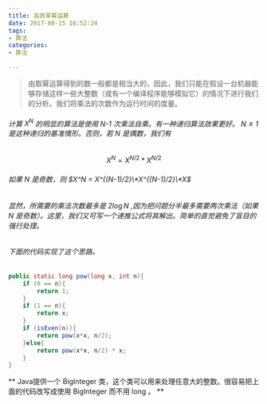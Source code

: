 ```yaml
---
title: 高效率幂运算
date: 2017-08-15 16:52:24
tags: 
- 算法
categories: 
- 算法

---
```


> 由取幂运算得到的数一般都是相当大的，因此，我们只能在假设一台机器能够存储这样一些大整数（或有一个编译程序能够模拟它）的情况下进行我们的分析。我们将乘法的次数作为运行时间的度量。

<!-- more -->

###### 计算 $X^N$ 的明显的算法是使用 N-1 次乘法自乘。有一种递归算法效果更好。 $N\leq1$ 是这种递归的基准情形。否则，若 N 是偶数，我们有
$$ X^N = X^{N/2} * X^{N/2} $$

###### 如果 N 是奇数，则 $X^N = X^{(N-1)/2}\*X^{(N-1)/2}\*X$

###### 显然，所需要的乘法次数最多是 $2\log N$ ,因为把问题分半最多需要两次乘法（如果 N 是奇数）。这里，我们又可写一个递推公式将其解出。简单的直觉避免了盲目的强行处理。

###### 下面的代码实现了这个思路。
``` java
public static long pow(long x, int n){
    if (0 == n){
        return 1;
    }
    if (1 == n){
        return x;
    }
    if (isEven(n)){
        return pow(x*x, n/2);
    }else{
        return pow(x*x, n/2) * x;
    }
}
```
** Java提供一个 BigInteger 类，这个类可以用来处理任意大的整数。很容易把上面的代码改写成使用 BigInteger 而不用 long 。 **

